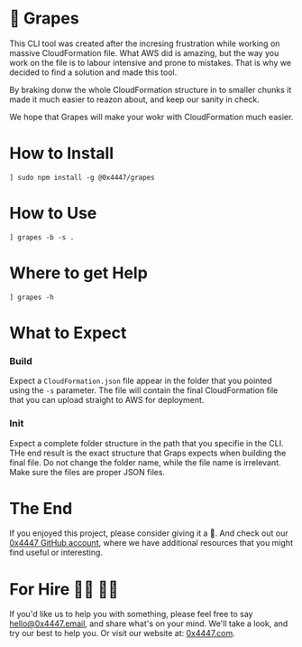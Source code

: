 # 🍇 Grapes

This CLI tool was created after the incresing frustration while working on massive CloudFormation file. What AWS did is amazing, but the way you work on the file is to labour intensive and prone to mistakes. That is why we decided to find a solution and made this tool.

By braking donw the whole CloudFormation structure in to smaller chunks it made it much easier to reazon about, and keep our sanity in check.

We hope that Grapes will make your wokr with CloudFormation much easier.

# How to Install

```
] sudo npm install -g @0x4447/grapes
```

# How to Use

```
] grapes -b -s .
```

# Where to get Help

```
] grapes -h
```

# What to Expect

### Build

Expect a `CloudFormation.json` file appear in the folder that you pointed using the `-s` parameter. The file will contain the final CloudFormation file that you can upload straight to AWS for deployment.

### Init

Expect a complete folder structure in the path that you specifie in the CLI. THe end result is the exact structure that Graps expects when building the final file. Do not change the folder name, while the file name is irrelevant. Make sure the files are proper JSON files.

# The End

If you enjoyed this project, please consider giving it a 🌟. And check out our [0x4447 GitHub account](https://github.com/0x4447), where we have additional resources that you might find useful or interesting.

# For Hire 👨‍💻 👩‍💻

If you'd like us to help you with something, please feel free to say [hello@0x4447.email](mailto:hello@0x4447.email?Subject=Hello%20From%20Repo&Body=Hi%2C%0A%0AMy%20name%20is%20NAME%2C%20and%20I%27d%20like%20to%20get%20in%20touch%20with%20someone%20at%200x4447.%0A%0AI%27d%20like%20to%20discuss%20the%20following%20topics%3A%0A%0A-%20LIST_OF_TOPICS_TO_DISCUSS%0A%0ASome%20useful%20information%3A%0A%0A-%20My%20full%20name%20is%3A%20FIRST_NAME%20LAST_NAME%0A-%20My%20time%20zone%20is%3A%20TIME_ZONE%0A-%20My%20working%20hours%20are%20from%3A%20TIME%20till%20TIME%0A-%20My%20company%20name%20is%3A%20COMPANY%20NAME%0A-%20My%20company%20website%20is%3A%20https%3A%2F%2F%0A%0ABest%20regards.), and share what's on your mind. We'll take a look, and try our best to help you. Or visit our website at: [0x4447.com](https://0x4447.com).
